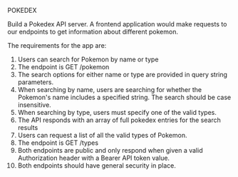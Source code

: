 POKEDEX

Build a Pokedex API server. A frontend application would make requests to our endpoints to get information about different pokemon.

The requirements for the app are:

1. Users can search for Pokemon by name or type
2. The endpoint is GET /pokemon
3. The search options for either name or type are provided in query string parameters.
4. When searching by name, users are searching for whether the Pokemon's name includes a specified string. The search should be case insensitive.
5. When searching by type, users must specify one of the valid types.
6. The API responds with an array of full pokedex entries for the search results
7. Users can request a list of all the valid types of Pokemon.
8. The endpoint is GET /types
9. Both endpoints are public and only respond when given a valid Authorization header with a Bearer API token value.
10. Both endpoints should have general security in place.
